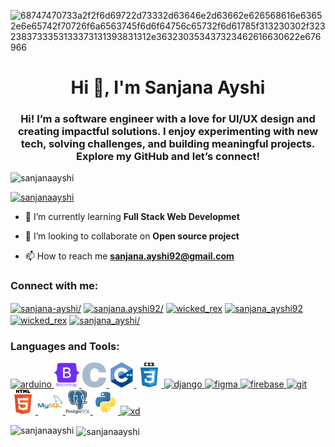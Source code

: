 

![68747470733a2f2f6d69722d73332d63646e2d63662e626568616e63652e6e65742f70726f6a6563745f6d6f64756c65732f6d61785f313230302f3232383733353133373131393831312e363230353437323462616630622e676966](https://github.com/SanjanaAyshi/SanjanaAyshi/assets/67552924/cd19ee74-a2c7-4a5e-9fae-c83874bf9b63)


<h1 align="center">Hi 👋, I'm Sanjana Ayshi</h1>
<h3 align="center">Hi! I’m a software engineer with a love for UI/UX design and creating impactful solutions. I enjoy experimenting with new tech, solving challenges, and building meaningful projects. Explore my GitHub and let’s connect!</h3>

<p align="left"> <img src="https://komarev.com/ghpvc/?username=sanjanaayshi&label=Profile%20views&color=0e75b6&style=flat" alt="sanjanaayshi" /> </p>

<p align="left"> <a href="https://github.com/ryo-ma/github-profile-trophy"><img src="https://github-profile-trophy.vercel.app/?username=sanjanaayshi" alt="sanjanaayshi" /></a> </p>

- 🌱 I’m currently learning **Full Stack Web Developmet**

- 👯 I’m looking to collaborate on **Open source project**

- 📫 How to reach me **sanjana.ayshi92@gmail.com**

<h3 align="left">Connect with me:</h3>
<p align="left">
<a href="https://linkedin.com/in/sanjana-ayshi/" target="blank"><img align="center" src="https://raw.githubusercontent.com/rahuldkjain/github-profile-readme-generator/master/src/images/icons/Social/linked-in-alt.svg" alt="sanjana-ayshi/" height="30" width="40" /></a>
<a href="https://fb.com/sanjana.ayshi92/" target="blank"><img align="center" src="https://raw.githubusercontent.com/rahuldkjain/github-profile-readme-generator/master/src/images/icons/Social/facebook.svg" alt="sanjana.ayshi92/" height="30" width="40" /></a>
<a href="https://www.codechef.com/users/wicked_rex" target="blank"><img align="center" src="https://cdn.jsdelivr.net/npm/simple-icons@3.1.0/icons/codechef.svg" alt="wicked_rex" height="30" width="40" /></a>
<a href="https://www.hackerrank.com/sanjana_ayshi92" target="blank"><img align="center" src="https://raw.githubusercontent.com/rahuldkjain/github-profile-readme-generator/master/src/images/icons/Social/hackerrank.svg" alt="sanjana_ayshi92" height="30" width="40" /></a>
<a href="https://codeforces.com/profile/wicked_rex" target="blank"><img align="center" src="https://raw.githubusercontent.com/rahuldkjain/github-profile-readme-generator/master/src/images/icons/Social/codeforces.svg" alt="wicked_rex" height="30" width="40" /></a>
<a href="https://www.leetcode.com/sanjana_ayshi/" target="blank"><img align="center" src="https://raw.githubusercontent.com/rahuldkjain/github-profile-readme-generator/master/src/images/icons/Social/leet-code.svg" alt="sanjana_ayshi/" height="30" width="40" /></a>
</p>

<h3 align="left">Languages and Tools:</h3>
<p align="left"> <a href="https://www.arduino.cc/" target="_blank" rel="noreferrer"> <img src="https://cdn.worldvectorlogo.com/logos/arduino-1.svg" alt="arduino" width="40" height="40"/> </a> <a href="https://getbootstrap.com" target="_blank" rel="noreferrer"> <img src="https://raw.githubusercontent.com/devicons/devicon/master/icons/bootstrap/bootstrap-plain-wordmark.svg" alt="bootstrap" width="40" height="40"/> </a> <a href="https://www.cprogramming.com/" target="_blank" rel="noreferrer"> <img src="https://raw.githubusercontent.com/devicons/devicon/master/icons/c/c-original.svg" alt="c" width="40" height="40"/> </a> <a href="https://www.w3schools.com/cpp/" target="_blank" rel="noreferrer"> <img src="https://raw.githubusercontent.com/devicons/devicon/master/icons/cplusplus/cplusplus-original.svg" alt="cplusplus" width="40" height="40"/> </a> <a href="https://www.w3schools.com/css/" target="_blank" rel="noreferrer"> <img src="https://raw.githubusercontent.com/devicons/devicon/master/icons/css3/css3-original-wordmark.svg" alt="css3" width="40" height="40"/> </a> <a href="https://www.djangoproject.com/" target="_blank" rel="noreferrer"> <img src="https://cdn.worldvectorlogo.com/logos/django.svg" alt="django" width="40" height="40"/> </a> <a href="https://www.figma.com/" target="_blank" rel="noreferrer"> <img src="https://www.vectorlogo.zone/logos/figma/figma-icon.svg" alt="figma" width="40" height="40"/> </a> <a href="https://firebase.google.com/" target="_blank" rel="noreferrer"> <img src="https://www.vectorlogo.zone/logos/firebase/firebase-icon.svg" alt="firebase" width="40" height="40"/> </a> <a href="https://git-scm.com/" target="_blank" rel="noreferrer"> <img src="https://www.vectorlogo.zone/logos/git-scm/git-scm-icon.svg" alt="git" width="40" height="40"/> </a> <a href="https://www.w3.org/html/" target="_blank" rel="noreferrer"> <img src="https://raw.githubusercontent.com/devicons/devicon/master/icons/html5/html5-original-wordmark.svg" alt="html5" width="40" height="40"/> </a> <a href="https://www.mysql.com/" target="_blank" rel="noreferrer"> <img src="https://raw.githubusercontent.com/devicons/devicon/master/icons/mysql/mysql-original-wordmark.svg" alt="mysql" width="40" height="40"/> </a> <a href="https://www.postgresql.org" target="_blank" rel="noreferrer"> <img src="https://raw.githubusercontent.com/devicons/devicon/master/icons/postgresql/postgresql-original-wordmark.svg" alt="postgresql" width="40" height="40"/> </a> <a href="https://www.python.org" target="_blank" rel="noreferrer"> <img src="https://raw.githubusercontent.com/devicons/devicon/master/icons/python/python-original.svg" alt="python" width="40" height="40"/> </a> <a href="https://www.adobe.com/products/xd.html" target="_blank" rel="noreferrer"> <img src="https://cdn.worldvectorlogo.com/logos/adobe-xd.svg" alt="xd" width="40" height="40"/> </a> </p>

<p><img align="left" src="https://github-readme-stats.vercel.app/api/top-langs?username=sanjanaayshi&show_icons=true&locale=en&layout=compact" alt="sanjanaayshi" /></p>

<p>&nbsp;<img align="center" src="https://github-readme-stats.vercel.app/api?username=sanjanaayshi&show_icons=true&locale=en" alt="sanjanaayshi" /></p>
